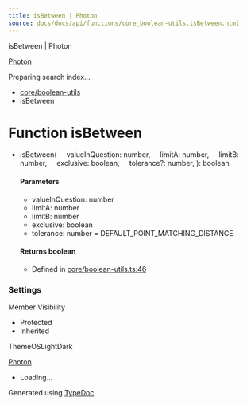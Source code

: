 ```yaml
---
title: isBetween | Photon
source: docs/docs/api/functions/core_boolean-utils.isBetween.html
---
```


isBetween | Photon

[Photon](../index.html)




Preparing search index...

* [core/boolean-utils](../modules/core_boolean-utils.html)
* isBetween

# Function isBetween

* isBetween(
      valueInQuestion: number,
      limitA: number,
      limitB: number,
      exclusive: boolean,
      tolerance?: number,
  ): boolean

  #### Parameters

  + valueInQuestion: number
  + limitA: number
  + limitB: number
  + exclusive: boolean
  + tolerance: number = DEFAULT\_POINT\_MATCHING\_DISTANCE

  #### Returns boolean

  + Defined in [core/boolean-utils.ts:46](https://github.com/mwhite454/photon/blob/main/packages/photon/src/core/boolean-utils.ts#L46)

### Settings

Member Visibility

* Protected
* Inherited

ThemeOSLightDark

[Photon](../index.html)

* Loading...

Generated using [TypeDoc](https://typedoc.org/)

